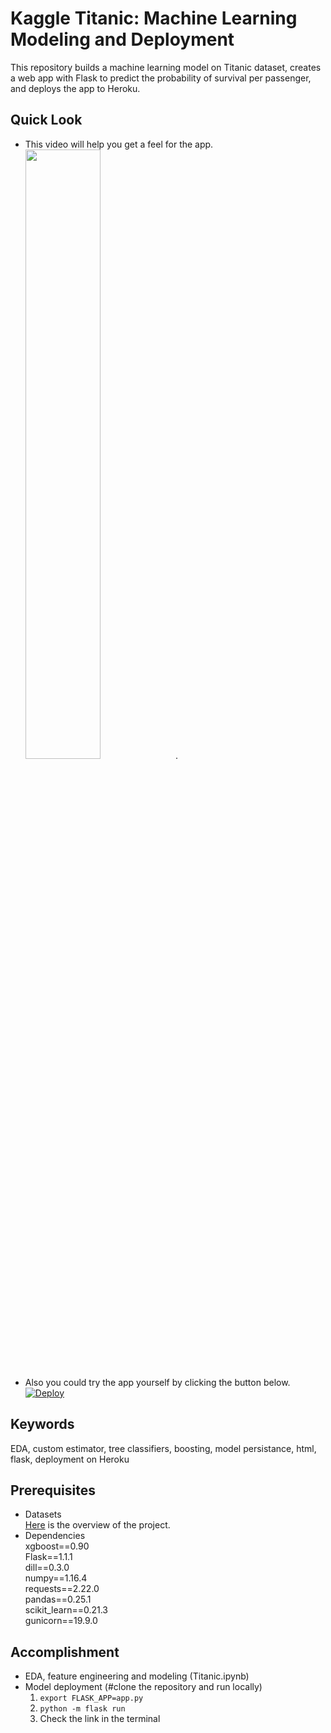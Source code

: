 # Kaggle Titanic: Machine Learning Modeling and Deployment
This repository builds a machine learning model on Titanic dataset, creates a web app with Flask to predict the probability of survival per passenger, and deploys the app to Heroku.

## Quick Look
- This video will help you get a feel for the app.  
[<img src="https://img.youtube.com/vi/WlgMhIuC9pY/0.jpg" width="50%">](https://youtu.be/WlgMhIuC9pY). 

- Also you could try the app yourself by clicking the button below.  
[![Deploy](https://www.herokucdn.com/deploy/button.svg)](https://titanic-pred.herokuapp.com/index)  

## Keywords
EDA, custom estimator, tree classifiers, boosting, model persistance, html, flask, deployment on Heroku

## Prerequisites
- Datasets  
[Here](https://www.kaggle.com/c/titanic/overview) is the overview of the project.  
- Dependencies  
xgboost==0.90  
Flask==1.1.1  
dill==0.3.0  
numpy==1.16.4  
requests==2.22.0  
pandas==0.25.1  
scikit_learn==0.21.3  
gunicorn==19.9.0  

## Accomplishment  
- EDA, feature engineering and modeling (Titanic.ipynb)  
- Model deployment (#clone the repository and run locally)  
  1. `export FLASK_APP=app.py`  
  2. `python -m flask run`   
  3. Check the link in the terminal
